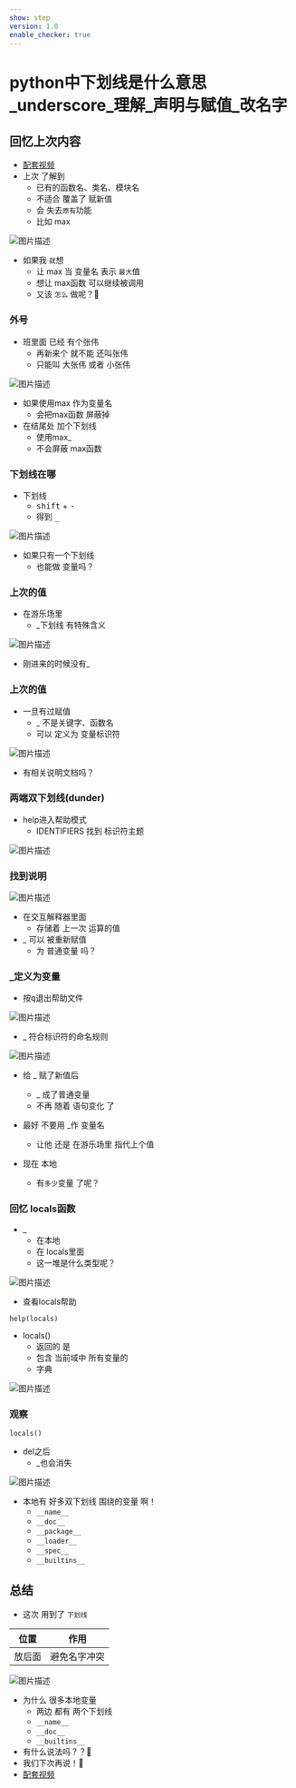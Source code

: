 ```yaml
---
show: step
version: 1.0
enable_checker: true
---
```


# python中下划线是什么意思_underscore_理解_声明与赋值_改名字

## 回忆上次内容

- [配套视频](https://www.bilibili.com/video/BV1826yYDEkM)
- 上次 了解到 
	- 已有的函数名、类名、模块名
	- 不适合 覆盖了 赋新值
	- 会 失去`原有`功能
	- 比如 max

![图片描述](https://doc.shiyanlou.com/courses/3584/labs/3039413/uid1190679-20241109-1731148663698) 

- 如果我 `就`想
	- 让 max 当 变量名 表示 `最大`值
	- 想让 max函数 可以继续被调用
	- 又该 `怎么` 做呢？🤔

### 外号

- 班里面 已经 有个张伟
	- 再新来个 就不能 还叫张伟
	- 只能叫 大张伟 或者 小张伟

![图片描述](https://doc.shiyanlou.com/courses/uid1190679-20230215-1676467043077)

- 如果使用max 作为变量名
	- 会把max函数 屏蔽掉
- 在结尾处 加个下划线
	- 使用max_
	- 不会屏蔽 max函数

### 下划线在哪

- 下划线
	- <kbd>shift</kbd> + <kbd>-</kbd>
	- 得到 <kbd>_</kbd>

![图片描述](https://doc.shiyanlou.com/courses/uid1190679-20240326-1711415655588)

- 如果只有一个下划线
	- 也能做 变量吗？

### 上次的值

- 在游乐场里
	- _下划线 有特殊含义

![图片描述](https://doc.shiyanlou.com/courses/3584/labs/3002296/uid1190679-20241109-1731123219719) 

- 刚进来的时候没有_

### 上次的值

- 一旦有过赋值
	- _ 不是关键字、函数名
	- 可以 定义为 变量标识符

![图片描述](https://doc.shiyanlou.com/courses/3584/labs/3002296/uid1190679-20241109-1731123337452) 

- 有相关说明文档吗？

### 两端双下划线(dunder)

- help进入帮助模式
	- IDENTIFIERS 找到 标识符主题

![图片描述](https://doc.shiyanlou.com/courses/3584/labs/3039419/uid1190679-20241109-1731150916802) 

### 找到说明

![图片描述](https://doc.shiyanlou.com/courses/3584/labs/3002296/uid1190679-20241112-1731406579026) 

- 在交互解释器里面
	- 存储着 上一次 运算的值
- _ 可以 被重新赋值 
	- 为 普通变量 吗？

### _定义为变量

- 按<kbd>q</kbd>退出帮助文件

![图片描述](https://doc.shiyanlou.com/courses/uid1190679-20240927-1727420491260)

- _ 符合标识符的命名规则

![图片描述](https://doc.shiyanlou.com/courses/3584/labs/3002296/uid1190679-20241112-1731406768626) 

- 给 _ 赋了新值后
	- _ 成了普通变量
	- 不再 随着 语句变化 了
- 最好 不要用 _作 变量名
	- 让他 还是 在游乐场里 指代上个值

- 现在 本地  
	- 有`多少`变量 了呢？

### 回忆 locals函数

- _ 
	- 在本地
	- 在 locals里面
	- 这一堆是什么类型呢？

![图片描述](https://doc.shiyanlou.com/courses/3584/labs/3002296/uid1190679-20241112-1731406937833)

- 查看locals帮助

```
help(locals)
```

- locals()
	- 返回的 是 
	- 包含 当前域中 所有变量的
	- 字典

![图片描述](https://doc.shiyanlou.com/courses/uid1190679-20210815-1629012206686)


### 观察

```
locals()
```

- del之后 
	- _也会消失

![图片描述](https://doc.shiyanlou.com/courses/3584/labs/3002296/uid1190679-20241112-1731407051422) 

- 本地有 好多双下划线 围绕的变量 啊！
	- `__name__`
	- `__doc__`
	- `__package__`
	- `__loader__`
	- `__spec__`
	- `__builtins__`

## 总结

- 这次 用到了  `下划线`

|位置|作用|
|---|---|
|放后面 | 避免名字冲突 |

![图片描述](https://doc.shiyanlou.com/courses/3584/labs/3002296/uid1190679-20241103-1730642801897) 

- 为什么 很多本地变量
	- 两边 都有 两个下划线
	- `__name__`
	- `__doc__`
	- `__builtins__`
- 有什么说法吗？？🤔
- 我们下次再说！👋
- [配套视频](https://www.bilibili.com/video/BV1826yYDEkM)








